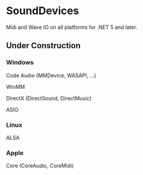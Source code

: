 # SoundDevices

Midi and Wave IO on all platforms for .NET 5 and later.

## Under Construction

### Windows

Code Audio (MMDevice, WASAPI, ...)

WinMM

DirectX (DirectSound, DirectMusic)

ASIO

### Linux

ALSA

### Apple

Core (CoreAudio, CoreMidi)



